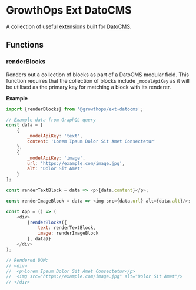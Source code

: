 # GrowthOps Ext DatoCMS

A collection of useful extensions built for [DatoCMS](https://www.datocms.com/).

## Functions

### renderBlocks

Renders out a collection of blocks as part of a DatoCMS modular field. This function requires that the collection of blocks include `_modelApiKey` as it will be utilised as the primary key for matching a block with its renderer.

**Example**
```js
import {renderBlocks} from '@growthops/ext-datocms';

// Example data from GraphQL query
const data = [
	{
		_modelApiKey: 'text',
		content: 'Lorem Ipsum Dolor Sit Amet Consectetur'
	},
	{
		_modelApiKey: 'image',
		url: 'https://example.com/image.jpg',
		alt: 'Dolor Sit Amet'
	}
];

const renderTextBlock = data => <p>{data.content}</p>;

const renderImageBlock = data => <img src={data.url} alt={data.alt}/>;

const App = () => (
	<div>
		{renderBlocks({
			text: renderTextBlock,
			image: renderImageBlock
		}, data)}
	</div>
);

// Rendered DOM:
// <div>
// 	<p>Lorem Ipsum Dolor Sit Amet Consectetur</p>
//  <img src="https://example.com/image.jpg" alt="Dolor Sit Amet"/>
// </div>
```
